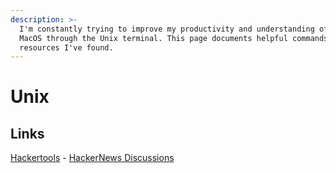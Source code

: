 ```yaml
---
description: >-
  I'm constantly trying to improve my productivity and understanding of the
  MacOS through the Unix terminal. This page documents helpful commands and
  resources I've found.
---
```


# Unix

## Links

[Hackertools](https://hacker-tools.github.io/) - [HackerNews Discussions](https://news.ycombinator.com/item?id=19078281)

